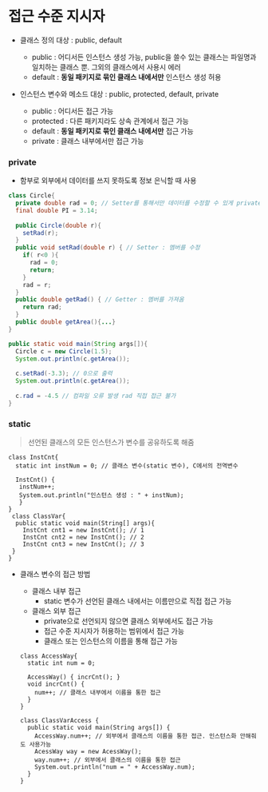 # 접근 수준 지시자
 - 클래스 정의 대상 : public, default
    - public : 어디서든 인스턴스 생성 가능,  public을 쓸수 있는 클래스는 파일명과 일치하는 클래스 뿐. 그외의 클래스에서 사용시 에러
    - default : **동일 패키지로 묶인 클래스 내에서만** 인스턴스 생성 허용
    
    
 - 인스턴스 변수와 메소드 대상 : public, protected, default, private
    - public : 어디서든 접근 가능
    - protected : 다른 패키지라도 상속 관계에서 접근 가능
    - default : **동일 패키지로 묶인 클래스 내에서만** 접근 가능
    - private : 클래스 내부에서만 접근 가능
    
### private
 - 함부로 외부에서 데이터를 쓰지 못하도록 정보 은닉할 때 사용

```java
class Circle{
  private double rad = 0; // Setter를 통해서만 데이터를 수정할 수 있게 private으로
  final double PI = 3.14;
  
  public Circle(double r){
    setRad(r);
  }
  public void setRad(double r) { // Setter : 멤버를 수정
    if( r<0 ){
      rad = 0;
      return;
    }
    rad = r;
  }
  public double getRad() { // Getter : 멤버를 가져옴
    return rad;
  }
  public double getArea(){...}
} 

public static void main(String args[]){
  Circle c = new Circle(1.5);
  System.out.println(c.getArea());
  
  c.setRad(-3.3); // 0으로 출력
  System.out.println(c.getArea());
  
  c.rad = -4.5 // 컴파일 오류 발생 rad 직접 접근 불가
}  
  ```
  
  ### static
   > 선언된 클래스의 모든 인스턴스가 변수를 공유하도록 해줌
   
   ```
   class InstCnt{ 
     static int instNum = 0; // 클래스 변수(static 변수), C에서의 전역변수
    
     InstCnt() {
      instNum++;
      System.out.println("인스턴스 생성 : " + instNum);
      }
   }
    class ClassVar{
     public static void main(String[] args){
       InstCnt cnt1 = new InstCnt(); // 1
       InstCnt cnt2 = new InstCnt(); // 2
       InstCnt cnt3 = new InstCnt(); // 3
    }
   } 
  ``` 
   - 클래스 변수의 접근 방법
     - 클래스 내부 접근
       - static 변수가 선언된 클래스 내에서는 이름만으로 직접 접근 가능
     - 클래스 외부 접근
       - private으로 선언되지 않으면 클래스 외부에서도 접근 가능
       - 접근 수준 지시자가 허용하는 범위에서 접근 가능
       - 클래스 또는 인스턴스의 이름을 통해 접근 가능
     
     ```
     class AccessWay{
       static int num = 0;
       
       AccessWay() { incrCnt(); }
       void incrCnt() {
         num++; // 클래스 내부에서 이름을 통한 접근
       }
     }
     
     class ClassVarAccess {
       public static void main(String args[]) {
         AccessWay.num++; // 외부에서 클래스의 이름을 통한 접근. 인스턴스화 안해줘도 사용가능
         AcessWay way = new AcessWay();
         way.num++; // 외부에서 클래스의 이름을 통한 접근 
         System.out.println("num = " + AccessWay.num);
       }  
     }  
       
     
   

